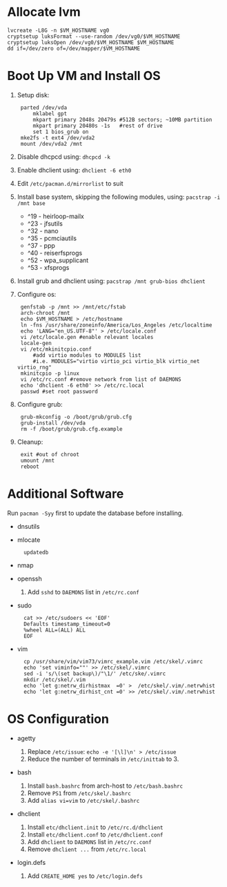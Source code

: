 # Allocate lvm

	lvcreate -L8G -n $VM_HOSTNAME vg0
	cryptsetup luksFormat --use-random /dev/vg0/$VM_HOSTNAME
	cryptsetup luksOpen /dev/vg0/$VM_HOSTNAME $VM_HOSTNAME
	dd if=/dev/zero of=/dev/mapper/$VM_HOSTNAME

# Boot Up VM and Install OS

1. Setup disk:

		parted /dev/vda
			mklabel gpt
			mkpart primary 2048s 20479s	#512B sectors; ~10MB partition
			mkpart primary 20480s -1s	#rest of drive
			set 1 bios_grub on
		mke2fs -t ext4 /dev/vda2
		mount /dev/vda2 /mnt

2. Disable dhcpcd using: `dhcpcd -k`

3. Enable dhclient using: `dhclient -6 eth0`

4. Edit `/etc/pacman.d/mirrorlist` to suit

5. Install base system, skipping the following modules, using: `pacstrap -i /mnt base`

	* ^19 - heirloop-mailx
	* ^23 - jfsutils
	* ^32 - nano
	* ^35 - pcmciautils
	* ^37 - ppp
	* ^40 - reiserfsprogs
	* ^52 - wpa_supplicant
	* ^53 - xfsprogs

6. Install grub and dhclient using: `pacstrap /mnt grub-bios dhclient`

7. Configure os:

		genfstab -p /mnt >> /mnt/etc/fstab
		arch-chroot /mnt
		echo $VM_HOSTNAME > /etc/hostname
		ln -fns /usr/share/zoneinfo/America/Los_Angeles /etc/localtime
		echo 'LANG="en_US.UTF-8"' > /etc/locale.conf
		vi /etc/locale.gen #enable relevant locales
		locale-gen
		vi /etc/mkinitcpio.conf
			#add virtio modules to MODULES list
			#i.e. MODULES="virtio virtio_pci virtio_blk virtio_net virtio_rng"
		mkinitcpio -p linux
		vi /etc/rc.conf #remove network from list of DAEMONS
		echo 'dhclient -6 eth0' >> /etc/rc.local
		passwd #set root password

8. Configure grub:

		grub-mkconfig -o /boot/grub/grub.cfg
		grub-install /dev/vda
		rm -f /boot/grub/grub.cfg.example

9. Cleanup:

		exit #out of chroot
		umount /mnt
		reboot

# Additional Software

Run `pacman -Syy` first to update the database before installing.

* dnsutils

* mlocate

		updatedb

* nmap

* openssh

	1. Add `sshd` to `DAEMONS` list in `/etc/rc.conf`

* sudo

		cat >> /etc/sudoers << 'EOF'
		Defaults timestamp_timeout=0
		%wheel ALL=(ALL) ALL
		EOF

* vim

		cp /usr/share/vim/vim73/vimrc_example.vim /etc/skel/.vimrc
		echo 'set viminfo=""' >> /etc/skel/.vimrc
		sed -i 's/\(set backup\)/"\1/' /etc/ske/.vimrc
		mkdir /etc/skel/.vim
		echo 'let g:netrw_dirhistmax  =0' >  /etc/skel/.vim/.netrwhist
		echo 'let g:netrw_dirhist_cnt =0' >> /etc/skel/.vim/.netrwhist

# OS Configuration

* agetty

	1. Replace `/etc/issue`: `echo -e '[\l]\n' > /etc/issue`
	2. Reduce the number of terminals in `/etc/inittab` to 3.

* bash

	1. Install `bash.bashrc` from arch-host to `/etc/bash.bashrc`
	2. Remove `PS1` from `/etc/skel/.bashrc`
	3. Add `alias vi=vim` to `/etc/skel/.bashrc`

* dhclient

	1. Install `etc/dhclient.init` to `/etc/rc.d/dhclient`
	2. Install `etc/dhclient.conf` to `/etc/dhclient.conf`
	3. Add `dhclient` to `DAEMONS` list in `/etc/rc.conf`
	4. Remove `dhclient ...` from `/etc/rc.local`

* login.defs

	1. Add `CREATE_HOME yes` to `/etc/login.defs`


